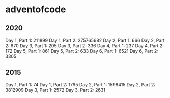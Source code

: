# adventofcode

## 2020
Day 1, Part 1: 211899
Day 1, Part 2: 275765682
Day 2, Part 1: 666
Day 2, Part 2: 670
Day 3, Part 1: 205
Day 3, Part 2: 336
Day 4, Part 1: 237
Day 4, Part 2: 172
Day 5, Part 1: 861
Day 5, Part 2: 633 
Day 6, Part 1: 6521
Day 6, Part 2: 3305


## 2015
Day 1, Part 1: 74
Day 1, Part 2: 1795
Day 2, Part 1: 1598415
Day 2, Part 2: 3812909
Day 3, Part 1: 2572
Day 3, Part 2: 2631